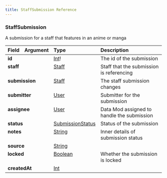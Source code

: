 ```yaml
---
title: StaffSubmission Reference
---
```


### StaffSubmission
A submission for a staff that features in an anime or manga
<table>
<thead>
<tr>
<th align="left">Field</th>
<th align="right">Argument</th>
<th align="left">Type</th>
<th align="left">Description</th>
</tr>
</thead>
<tbody>
<tr>
<td colspan="2" valign="top"><strong>id</strong></td>
<td valign="top"><a href="/reference/scalar/int">Int</a>!</td>
<td>
The id of the submission
</td>
</tr>
<tr>
<td colspan="2" valign="top"><strong>staff</strong></td>
<td valign="top"><a href="/reference/object/staff">Staff</a></td>
<td>
Staff that the submission is referencing
</td>
</tr>
<tr>
<td colspan="2" valign="top"><strong>submission</strong></td>
<td valign="top"><a href="/reference/object/staff">Staff</a></td>
<td>
The staff submission changes
</td>
</tr>
<tr>
<td colspan="2" valign="top"><strong>submitter</strong></td>
<td valign="top"><a href="/reference/object/user">User</a></td>
<td>
Submitter for the submission
</td>
</tr>
<tr>
<td colspan="2" valign="top"><strong>assignee</strong></td>
<td valign="top"><a href="/reference/object/user">User</a></td>
<td>
Data Mod assigned to handle the submission
</td>
</tr>
<tr>
<td colspan="2" valign="top"><strong>status</strong></td>
<td valign="top"><a href="/reference/enum/submissionstatus">SubmissionStatus</a></td>
<td>
Status of the submission
</td>
</tr>
<tr>
<td colspan="2" valign="top"><strong>notes</strong></td>
<td valign="top"><a href="/reference/scalar/string">String</a></td>
<td>
Inner details of submission status
</td>
</tr>
<tr>
<td colspan="2" valign="top"><strong>source</strong></td>
<td valign="top"><a href="/reference/scalar/string">String</a></td>
<td></td>
</tr>
<tr>
<td colspan="2" valign="top"><strong>locked</strong></td>
<td valign="top"><a href="/reference/scalar/boolean">Boolean</a></td>
<td>
Whether the submission is locked
</td>
</tr>
<tr>
<td colspan="2" valign="top"><strong>createdAt</strong></td>
<td valign="top"><a href="/reference/scalar/int">Int</a></td>
<td></td>
</tr>
</tbody>
</table>